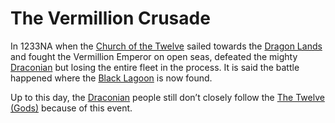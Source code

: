# The Vermillion Crusade

In 1233NA when the [Church of the Twelve](Church%20of%20the%20Twelve%20a51ac19679214ca0b7344cddc3961507.md) sailed towards the [Dragon Lands](Dragon%20Lands%20ce9140f993044a80964a1b2ba0eb025a.md) and fought the Vermillion Emperor on open seas, defeated the mighty [Draconian](Draconian%20ad50140d703041b7ac34b0776a1f9722.md) but losing the entire fleet in the process. It is said the battle happened where the [Black Lagoon](Black%20Lagoon%2003d6c0c76ea54a41b63c3bcc2245e2d9.md) is now found.

Up to this day, the [Draconian](Draconian%20ad50140d703041b7ac34b0776a1f9722.md) people still don’t closely follow the [The Twelve (Gods)](The%20Twelve%20(Gods)%207e8a666a7f414fde89581346a9da8da2.md) because of this event.